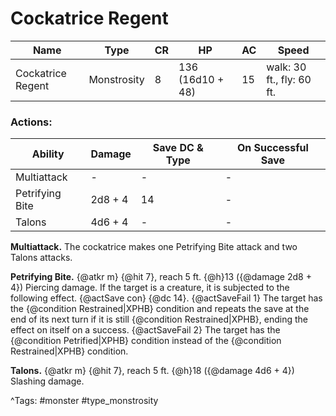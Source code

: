 # Cockatrice Regent

| Name | Type | CR | HP | AC | Speed |
|------|------|----|----|----|-------|
| Cockatrice Regent | Monstrosity | 8 | 136 (16d10 + 48) | 15 | walk: 30 ft., fly: 60 ft. |

### Actions:

| Ability | Damage | Save DC & Type | On Successful Save |
|---------|--------|----------------|--------------------|
| Multiattack | - | - | - |
| Petrifying Bite | 2d8 + 4 | 14 | - |
| Talons | 4d6 + 4 | - | - |


**Multiattack.** The cockatrice makes one Petrifying Bite attack and two Talons attacks.

**Petrifying Bite.** {@atkr m} {@hit 7}, reach 5 ft. {@h}13 ({@damage 2d8 + 4}) Piercing damage. If the target is a creature, it is subjected to the following effect. {@actSave con} {@dc 14}. {@actSaveFail 1} The target has the {@condition Restrained|XPHB} condition and repeats the save at the end of its next turn if it is still {@condition Restrained|XPHB}, ending the effect on itself on a success. {@actSaveFail 2} The target has the {@condition Petrified|XPHB} condition instead of the {@condition Restrained|XPHB} condition.

**Talons.** {@atkr m} {@hit 7}, reach 5 ft. {@h}18 ({@damage 4d6 + 4}) Slashing damage.

^Tags: #monster #type_monstrosity